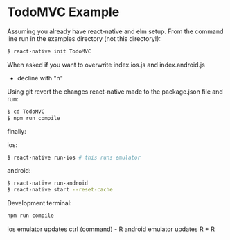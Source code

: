# TodoMVC Example

Assuming you already have react-native and elm setup. From the command 
line run in the examples directory (not this directory!):

```bash
$ react-native init TodoMVC 
```

When asked if you want to overwrite index.ios.js and index.android.js
- decline with "n"

Using git revert the changes react-native made to the package.json file 
and run:

```bash
$ cd TodoMVC
$ npm run compile 
```

finally:

ios: 
```bash
$ react-native run-ios # this runs emulator
```

android: 
```bash
$ react-native run-android
$ react-native start --reset-cache
```

Development
terminal:
```bash
npm run compile 
```

ios emulator updates ctrl (command) - R
android emulator updates R + R
